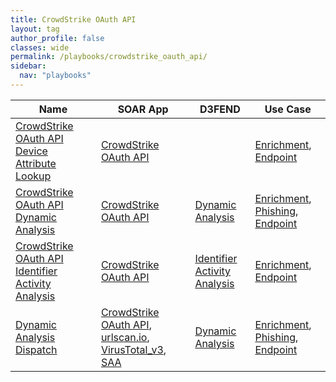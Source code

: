 ```yaml
---
title: CrowdStrike OAuth API
layout: tag
author_profile: false
classes: wide
permalink: /playbooks/crowdstrike_oauth_api/
sidebar:
  nav: "playbooks"
---
```


| Name    | SOAR App   | D3FEND      | Use Case    |
| --------| ---------- | ----------- | ----------- |
| [CrowdStrike OAuth API Device Attribute Lookup](/playbooks/crowdstrike_oauth_api_device_attribute_lookup/)| [CrowdStrike OAuth API](https://splunkbase.splunk.com/apps?keyword=crowdstrike+oauth+api&filters=product%3Asoar)| | [Enrichment](https://research.splunk.com/playbooks/enrichment), [Endpoint](https://research.splunk.com/playbooks/endpoint)|
| [CrowdStrike OAuth API Dynamic Analysis](/playbooks/crowdstrike_oauth_api_dynamic_analysis/)| [CrowdStrike OAuth API](https://splunkbase.splunk.com/apps?keyword=crowdstrike+oauth+api&filters=product%3Asoar)| [Dynamic Analysis](https://d3fend.mitre.org/technique/d3f:DynamicAnalysis)| [Enrichment](https://research.splunk.com/playbooks/enrichment), [Phishing](https://research.splunk.com/playbooks/phishing), [Endpoint](https://research.splunk.com/playbooks/endpoint)|
| [CrowdStrike OAuth API Identifier Activity Analysis](/playbooks/crowdstrike_oauth_api_identifier_activity_analysis/)| [CrowdStrike OAuth API](https://splunkbase.splunk.com/apps?keyword=crowdstrike+oauth+api&filters=product%3Asoar)| [Identifier Activity Analysis](https://d3fend.mitre.org/technique/d3f:IdentifierActivityAnalysis)| [Enrichment](https://research.splunk.com/playbooks/enrichment), [Endpoint](https://research.splunk.com/playbooks/endpoint)|
| [Dynamic Analysis Dispatch](/playbooks/dynamic_analysis_dispatch/)| [CrowdStrike OAuth API](https://splunkbase.splunk.com/apps?keyword=crowdstrike+oauth+api&filters=product%3Asoar), [urlscan.io](https://splunkbase.splunk.com/apps?keyword=urlscan.io&filters=product%3Asoar), [VirusTotal_v3](https://splunkbase.splunk.com/apps?keyword=virustotal_v3&filters=product%3Asoar), [SAA](https://splunkbase.splunk.com/apps?keyword=saa&filters=product%3Asoar)| [Dynamic Analysis](https://d3fend.mitre.org/technique/d3f:DynamicAnalysis)| [Enrichment](https://research.splunk.com/playbooks/enrichment), [Phishing](https://research.splunk.com/playbooks/phishing), [Endpoint](https://research.splunk.com/playbooks/endpoint)|